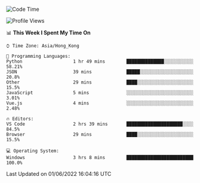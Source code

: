 <!--START_SECTION:waka-->
![Code Time](http://img.shields.io/badge/Code%20Time-0%20secs-blue)

![Profile Views](http://img.shields.io/badge/Profile%20Views-2-blue)

📊 **This Week I Spent My Time On** 

```text
⌚︎ Time Zone: Asia/Hong_Kong

💬 Programming Languages: 
Python                   1 hr 49 mins        ██████████████░░░░░░░░░░░   58.21% 
JSON                     39 mins             █████░░░░░░░░░░░░░░░░░░░░   20.8% 
Other                    29 mins             ████░░░░░░░░░░░░░░░░░░░░░   15.5% 
JavaScript               5 mins              ░░░░░░░░░░░░░░░░░░░░░░░░░   3.01% 
Vue.js                   4 mins              ░░░░░░░░░░░░░░░░░░░░░░░░░   2.48%

🔥 Editors: 
VS Code                  2 hrs 39 mins       █████████████████████░░░░   84.5% 
Browser                  29 mins             ████░░░░░░░░░░░░░░░░░░░░░   15.5%

💻 Operating System: 
Windows                  3 hrs 8 mins        █████████████████████████   100.0%

```


 Last Updated on 01/06/2022 16:04:16 UTC
<!--END_SECTION:waka-->
